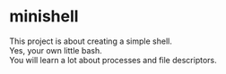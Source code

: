 # minishell

This project is about creating a simple shell. \
Yes, your own little bash. \
You will learn a lot about processes and file descriptors.
